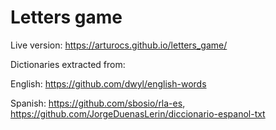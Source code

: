 # Letters game

Live version: https://arturocs.github.io/letters_game/


Dictionaries extracted from:

English: https://github.com/dwyl/english-words

Spanish: https://github.com/sbosio/rla-es, https://github.com/JorgeDuenasLerin/diccionario-espanol-txt
